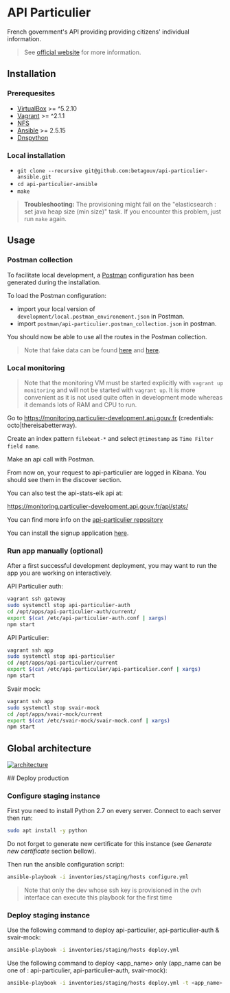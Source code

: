 # API Particulier

French government's API providing providing citizens' individual information.

> See [official website](https://particulier.api.gouv.fr/) for more information.

## Installation

### Prerequesites

- [VirtualBox](https://www.virtualbox.org/wiki/Downloads) >= \^5.2.10
- [Vagrant](https://www.vagrantup.com/downloads.html) >= \^2.1.1
- [NFS](https://doc.ubuntu-fr.org/nfs)
- [Ansible](https://docs.ansible.com/ansible/latest/installation_guide/index.html) >= 2.5.15
- [Dnspython](http://www.dnspython.org/)

### Local installation

- `git clone --recursive git@github.com:betagouv/api-particulier-ansible.git`
- `cd api-particulier-ansible`
- `make`

> **Troubleshooting:** The provisioning might fail on the "elasticsearch : set java heap size (min size)" task. If you encounter this problem, just run `make` again.

## Usage

### Postman collection

To facilitate local development, a [Postman](https://www.getpostman.com/) configuration has been generated during the installation.

To load the Postman configuration:

- import your local version of `development/local.postman_environement.json` in Postman.
- import `postman/api-particulier.postman_collection.json` in postman.

You should now be able to use all the routes in the Postman collection.

> Note that fake data can be found [here](https://github.com/betagouv/svair-mock/blob/f2c26f70eb985b44a97d1e4bab8bdee8c0439223/data/seed.csv) and [here](https://github.com/betagouv/api-particulier/blob/1fc0a91cf07d041ce8d21f23f4288ca077b81bd6/api/caf/fake-responses.json).

### Local monitoring

> Note that the monitoring VM must be started explicitly with `vagrant up monitoring` and will not be started with `vagrant up`.
> It is more convenient as it is not used quite often in development mode whereas it demands lots of RAM and CPU to run.

Go to https://monitoring.particulier-development.api.gouv.fr (credentials: octo|thereisabetterway).

Create an index pattern `filebeat-*` and select `@timestamp` as `Time Filter field name`.

Make an api call with Postman.

From now on, your request to api-particulier are logged in Kibana. You should see them in the discover section.

You can also test the api-stats-elk api at:

https://monitoring.particulier-development.api.gouv.fr/api/stats/

You can find more info on the [api-particulier repository](https://github.com/betagouv/api-particulier)

You can install the signup application [here](https://github.com/betagouv/signup.api.gouv.fr-docker).

### Run app manually (optional)

After a first successful development deployment, you may want to run the app you are working on interactively.

API Particulier auth:

```bash
vagrant ssh gateway
sudo systemctl stop api-particulier-auth
cd /opt/apps/api-particulier-auth/current/
export $(cat /etc/api-particulier-auth.conf | xargs)
npm start
```

API Particulier:

```bash
vagrant ssh app
sudo systemctl stop api-particulier
cd /opt/apps/api-particulier/current
export $(cat /etc/api-particulier/api-particulier.conf | xargs)
npm start
```

Svair mock:

```bash
vagrant ssh app
sudo systemctl stop svair-mock
cd /opt/apps/svair-mock/current
export $(cat /etc/svair-mock/svair-mock.conf | xargs)
npm start
```

## Global architecture

[![architecture](https://docs.google.com/drawings/d/e/2PACX-1vTZql6aJMbkmMiIxRy89SFPch5K-tTNIXVBv1ElXhpESRp43dSRGALdRi3ZNYsf5JlbukIN70HQv5RQ/pub?w=960&h=720)](https://docs.google.com/drawings/d/1p-v88uBrFbKMBLRKEmsrSeNWprJqnzsy08SBrQx6U4c/edit?usp=sharing)

## Deploy production

### Configure staging instance

First you need to install Python 2.7 on every server. Connect to each server then run:

```bash
sudo apt install -y python
```

Do not forget to generate new certificate for this instance (see _Generate new certificate_ section bellow).

Then run the ansible configuration script:

```bash
ansible-playbook -i inventories/staging/hosts configure.yml
```

> Note that only the dev whose ssh key is provisioned in the ovh interface can execute this playbook for the first time

### Deploy staging instance

Use the following command to deploy api-particulier, api-particulier-auth & svair-mock:

```bash
ansible-playbook -i inventories/staging/hosts deploy.yml
```

Use the following command to deploy <app_name> only (app_name can be one of : api-particulier, api-particulier-auth, svair-mock):

```bash
ansible-playbook -i inventories/staging/hosts deploy.yml -t <app_name>
```
